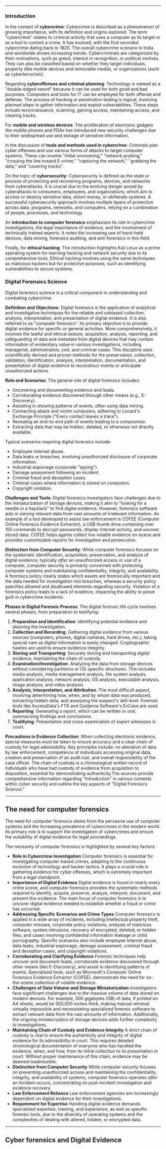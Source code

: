 
---

### Introduction

In the context of **cybercrime**: Cybercrime is described as a phenomenon of growing importance, with its definition and origins explored. The term "cybercrime" relates to criminal activity that uses a computer as its target or as a tool to commit a crime. It has evolved, with the first recorded cybercrime dating back to 1820. The overall cybercrime scenario in India and worldwide shows increasing trends. Cybercriminals are categorized by their motivations, such as greed, interest in recognition, or political motives. They can also be classified based on whether they target individuals, property (like mobile devices and removable media), or organizations (such as cyberterrorism).

Regarding **cyberoffenses and criminal planning**: Technology is viewed as a "double-edged sword" because it can be used for both good and bad purposes. Computers and tools for IT can be employed for both offense and defense. The process of hacking or penetration testing is logical, involving planned steps to gather information and exploit vulnerabilities. These steps include reconnaissance, scanning, gaining access, maintaining access, and clearing tracks.

For **mobile and wireless devices**: The proliferation of electronic gadgets like mobile phones and PDAs has introduced new security challenges due to their widespread use and storage of sensitive information.

In the discussion of **tools and methods used in cybercrime**: Criminals plan cyber offenses and use various forms of attacks to target computer systems. These can involve "initial uncovering," "network probing," "crossing the line toward E-crime," "capturing the network," "grabbing the data," and "covering tracks".

On the topic of **cybersecurity**: Cybersecurity is defined as the state or process of protecting and recovering programs, devices, and networks from cyberattacks. It is crucial due to the evolving danger posed by cyberattacks to consumers, employees, and organizations, which aim to access or destroy sensitive data, extort money, or obliterate systems. A successful cybersecurity approach involves multiple layers of protection across data, programs, networks, and computers, relying on a combination of people, processes, and technology.

An **introduction to computer forensics** emphasizes its role in cybercrime investigations, the legal importance of evidence, and the involvement of technically trained experts. It notes the increasing use of hand-held devices, data mining, forensics auditing, and anti-forensics in this field.

Finally, for **ethical hacking**: The introduction highlights Kali Linux as a prime operating system for learning hacking and network security due to its comprehensive tools. Ethical hacking involves using the same techniques as malicious hackers but for protective purposes, such as identifying vulnerabilities to secure systems.

### Digital Forensics Science

Digital forensics science is a critical component in understanding and combating cybercrime.

**Definition and Objectives**: Digital forensics is the application of analytical and investigative techniques for the reliable and unbiased collection, analysis, interpretation, and presentation of digital evidence. It is also referred to as "computer forensics". Its primary objective is to provide digital evidence for specific or general activities. More comprehensively, it involves the lawful and ethical seizure, acquisition, analysis, reporting, and safeguarding of data and metadata from digital devices that may contain information of evidentiary value in various investigations, including managerial, administrative, civil, and criminal cases. This discipline uses scientifically derived and proven methods for the preservation, collection, validation, identification, analysis, interpretation, documentation, and presentation of digital evidence to reconstruct events or anticipate unauthorized actions.

**Role and Scenarios**: The general role of digital forensics includes:

- Uncovering and documenting evidence and leads.
- Corroborating evidence discovered through other means (e.g., E-Discovery).
- Assisting in showing patterns of events, often using data mining.
- Connecting attack and victim computers, adhering to Locard's Exchange Principle ("Every contact leaves a trace").
- Revealing an end-to-end path of events leading to a compromise.
- Extracting data that may be hidden, deleted, or otherwise not directly available.

Typical scenarios requiring digital forensics include:

- Employee Internet abuse.
- Data leaks or breaches, involving unauthorized disclosure of corporate information.
- Industrial espionage (corporate "spying").
- Damage assessment following an incident.
- Criminal fraud and deception cases.
- Criminal cases where information is stored on computers.
- Copyright violation.

**Challenges and Tools**: Digital forensics investigators face challenges due to the miniaturization of storage devices, making it akin to "looking for a needle in a haystack" to find digital evidence. However, forensics software aids in sieving relevant data from vast amounts of irrelevant information. An example of a tool developed to assist law enforcement is COFEE (Computer Online Forensics Evidence Extractor), a USB thumb drive containing over 150 commands to decrypt passwords, display Internet activity, and uncover stored data. COFEE helps agents collect live volatile evidence on-scene and provides customizable reports for investigation and prosecution.

**Distinction from Computer Security**: While computer forensics focuses on the systematic identification, acquisition, preservation, and analysis of digital evidence, typically _after_ an unauthorized access or use of a computer, computer security is primarily concerned with protecting computer systems and maintaining confidentiality, integrity, and availability. A forensics policy clearly states which assets are forensically important and the data needed for investigation into breaches, whereas a security policy specifies allowed and disallowed elements regarding security. Violation of a forensics policy leads to a lack of evidence, impacting the ability to prove guilt in cybercrime incidents.

**Phases in Digital Forensic Process**: The digital forensic life cycle involves several phases, from preparation to testifying:

1. **Preparation and Identification**: Identifying potential evidence and planning the investigation.
2. **Collection and Recording**: Gathering digital evidence from various sources (computers, phones, digital cameras, hard drives, etc.), taking special care as digital information is easily changed. Cryptographic hashes are used to ensure evidence integrity.
3. **Storing and Transporting**: Securely storing and transporting digital evidence, maintaining the chain of custody.
4. **Examination/Investigation**: Analyzing the data from storage devices without considering partitions or OS-specific structures. This includes media analysis, media management analysis, file system analysis, application analysis, network analysis, OS analysis, executable analysis, image analysis, and video analysis.
5. **Analysis, Interpretation, and Attribution**: The most difficult aspect, involving determining how, when, and by whom data was produced, extracting hidden data, and assessing the suspect's skill level. Forensic tools like AccessData's FTK and Guidance Software's EnCase are used.
6. **Reporting**: Generating a report, which can be written or oral, summarizing findings and conclusions.
7. **Testifying**: Presentation and cross-examination of expert witnesses in court.

**Precautions in Evidence Collection**: When collecting electronic evidence, special measures must be taken to ensure accuracy and a clear chain of custody for legal admissibility. Key principles include: no alteration of data by law enforcement, competence of individuals accessing original data, creation and preservation of an audit trail, and overall responsibility of the case officer. The chain of custody is a chronological written record of individuals who have had custody of evidence from acquisition to disposition, essential for demonstrating authenticity.The sources provide comprehensive information regarding "Introduction" in various contexts within cyber security and outline the key aspects of "Digital Forensics Science."

---
## The need for computer forensics

The need for computer forensics stems from the pervasive use of computer systems and the increasing prevalence of cybercrimes in the modern world. Its primary role is to support the investigation of cybercrimes and ensure the suitability of digital evidence for legal proceedings.

The necessity of computer forensics is highlighted by several key factors:

- **Role in Cybercrime Investigation** Computer forensics is essential for investigating computer-based crimes, adapting to the continuous evolution of technology and hacker tactics. It plays a crucial role in gathering evidence for cyber offenses, which is extremely important from a legal standpoint.
- **Importance of Digital Evidence** Digital evidence is found in nearly every crime scene, and computer forensics provides the systematic methods required to identify, acquire, preserve, analyze, interpret, document, and present this evidence. The main focus of computer forensics is to uncover digital evidence needed to establish whether a fraud or crime has occurred.
- **Addressing Specific Scenarios and Crime Types** Computer forensics is applied in a wide array of incidents, including intellectual property theft, computer misuses, corporate policy violations, analysis of malicious software, system intrusions, recovery of encrypted, deleted, or hidden files, and cases involving confidential information leakage or child pornography. Specific scenarios also include employee Internet abuse, data leaks, industrial espionage, damage assessment, criminal fraud and deception cases, and copyright violations.
- **Corroborating and Clarifying Evidence** Forensic techniques help uncover and document leads, corroborate evidence discovered through other means (like E-Discovery), and assist in identifying patterns of events. Specialized tools, such as Microsoft's Computer Online Forensics Evidence Extractor (COFEE), demonstrate the need for on-the-scene collection of volatile evidence.
- **Challenges of Data Volume and Storage Miniaturization** Investigators face significant challenges due to the massive volume of data stored on modern devices. For example, 500 gigabytes (GB) of data, if printed on A4 sheets, would be 500,000 inches thick, making manual retrieval virtually impossible and necessitating specialized forensic software to extract relevant data from the vast amounts of information. Additionally, the ongoing miniaturization of storage devices adds further complexity to investigations.
- **Maintaining Chain of Custody and Evidence Integrity** A strict chain of custody is vital to ensure the authenticity and integrity of digital evidence for its admissibility in court. This requires detailed chronological documentation of everyone who has handled the evidence, when, and how, from its initial collection to its presentation in court. Without proper maintenance of this chain, evidence may be deemed inadmissible.
- **Distinction from Computer Security** While computer security focuses on preventing unauthorized access and maintaining the confidentiality, integrity, and availability of systems, computer forensics operates _after_ an incident occurs, concentrating on post-incident investigation and evidence recovery.
- **Law Enforcement Reliance** Law enforcement agencies are increasingly dependent on digital evidence for their investigations.
- **Requirement for Expertise** Handling digital evidence demands specialized expertise, training, and experience, as well as specific forensic tools, due to the diversity of operating systems and the complexities of dealing with altered, hidden, or encrypted data.

---

## **Cyber forensics and Digital Evidence**

